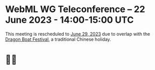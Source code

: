 # WebML WG Teleconference – 22 June 2023 - 14:00-15:00 UTC

This meeting is rescheduled to [June 29, 2023](https://github.com/webmachinelearning/meetings/blob/main/telcons/2023-06-29-wg-agenda.md) due to overlap with the [Dragon Boat Festival](https://en.wikipedia.org/wiki/Dragon_Boat_Festival), a traditional Chinese holiday.

# 🐉🚣
